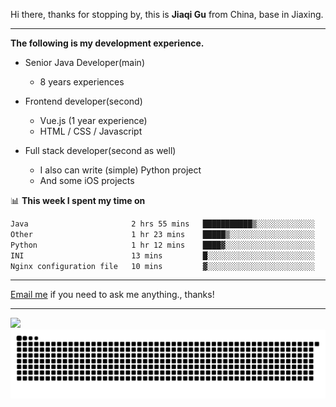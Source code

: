 Hi there, thanks for stopping by, this is **Jiaqi Gu** from China, base in Jiaxing.

---

**The following is my development experience.**

- Senior Java Developer(main)
  - 8 years experiences

- Frontend developer(second)
  - Vue.js (1 year experience)
  - HTML / CSS / Javascript
  
- Full stack developer(second as well)
  - I also can write (simple) Python project
  - And some iOS projects

📊 **This week I spent my time on**
<!--START_SECTION:waka-->

```txt
Java                       2 hrs 55 mins   ███████████▒░░░░░░░░░░░░░   44.87 %
Other                      1 hr 23 mins    █████▒░░░░░░░░░░░░░░░░░░░   21.43 %
Python                     1 hr 12 mins    ████▓░░░░░░░░░░░░░░░░░░░░   18.59 %
INI                        13 mins         █░░░░░░░░░░░░░░░░░░░░░░░░   03.46 %
Nginx configuration file   10 mins         ▓░░░░░░░░░░░░░░░░░░░░░░░░   02.79 %
```

<!--END_SECTION:waka-->

---

[Email me](mailto:htk2klwgr@mozmail.com?subject=Hiring_from_GitHub) if you need to ask me anything., thanks!

---

![]( https://visitor-badge.glitch.me/badge?page_id=githubgujiaqi)
![]( https://github.com/droid-Q/droid-Q/raw/output/github-contribution-grid-snake.svg#gh-dark-mode-only)
